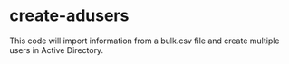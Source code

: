 # create-adusers
This code will import information from a bulk.csv file and create multiple users in Active Directory.
